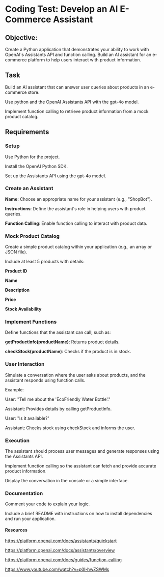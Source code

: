 # Coding Test: Develop an AI E-Commerce Assistant 

## Objective: 

Create a Python application that demonstrates your ability to work with OpenAI's Assistants API and function calling. Build an AI assistant for an e-commerce platform to help users interact with product information. 

## Task 

Build an AI assistant that can answer user queries about products in an e-commerce store. 

Use python and the OpenAI Assistants API with the gpt-4o model. 

Implement function calling to retrieve product information from a mock product catalog. 

## Requirements 

### Setup 

Use Python for the project. 

Install the OpenAI Python SDK. 

Set up the Assistants API using the gpt-4o model. 

### Create an Assistant 

__Name__: Choose an appropriate name for your assistant (e.g., "ShopBot"). 

__Instructions__: Define the assistant's role in helping users with product queries. 

__Function Calling__: Enable function calling to interact with product data. 

### Mock Product Catalog 

Create a simple product catalog within your application (e.g., an array or JSON file). 

Include at least 5 products with details: 

__Product ID__

__Name__

__Description__

__Price__

__Stock Availability__

### Implement Functions 

Define functions that the assistant can call, such as: 

__getProductInfo(productName)__: Returns product details. 

__checkStock(productName)__: Checks if the product is in stock. 

### User Interaction 

Simulate a conversation where the user asks about products, and the assistant responds using function calls. 

Example: 

User: "Tell me about the 'EcoFriendly Water Bottle'." 

Assistant: Provides details by calling getProductInfo. 

User: "Is it available?" 

Assistant: Checks stock using checkStock and informs the user. 

### Execution 

The assistant should process user messages and generate responses using the Assistants API. 

Implement function calling so the assistant can fetch and provide accurate product information. 

Display the conversation in the console or a simple interface. 

### Documentation 

Comment your code to explain your logic. 

Include a brief README with instructions on how to install dependencies and run your application. 



#### Resources

https://platform.openai.com/docs/assistants/quickstart 

https://platform.openai.com/docs/assistants/overview 

https://platform.openai.com/docs/guides/function-calling 

https://www.youtube.com/watch?v=p0I-hwZSWMs